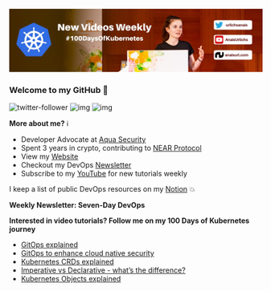 ![my header image](./assets/header.jpg)

### Welcome to my GitHub 👋

![twitter-follower](https://img.shields.io/twitter/follow/urlichsanais?style=social) ![img](https://img.shields.io/youtube/channel/subscribers/UCb4mfRT5UWpjoUQRcIE2qOQ?label=YouTube%20Subscribers&style=social) ![img](https://img.shields.io/youtube/channel/views/UCb4mfRT5UWpjoUQRcIE2qOQ?label=Total%20views%20on%20my%20YouTube%20Channel&style=social) 

**More about me?** ℹ️
* Developer Advocate at [Aqua Security](https://github.com/aquasecurity)
* Spent 3 years in crypto, contributing to [NEAR Protocol](https://github.com/near)
* View my [Website](https://anaisurl.com/)
* Checkout my DevOps [Newsletter](https://anaisurl.com/tag/devops)
* Subscribe to my [YouTube](https://www.youtube.com/c/AnaisUrlichs) for new tutorials weekly

I keep a list of public DevOps resources on my [Notion](https://devops.anaisurl.com/) :boom:

**Weekly Newsletter: Seven-Day DevOps**
<!-- NEWSLETTER-LIST:START -->
<!-- NEWSLETTER-LIST:END -->

**Interested in video tutorials? Follow me on my 100 Days of Kubernetes journey**
<!-- YOUTUBE-LIST:START -->
- [GitOps explained](https://www.youtube.com/watch?v=_7Wfv5eSMTs)
- [GitOps to enhance cloud native security](https://www.youtube.com/watch?v=pL-RX_Z5ouE)
- [Kubernetes CRDs explained](https://www.youtube.com/watch?v=0FDfo0Osfvg)
- [Imperative vs Declarative - what’s the difference?](https://www.youtube.com/watch?v=Vlf0LSUJVP0)
- [Kubernetes Objects explained](https://www.youtube.com/watch?v=3pGCCotxzsY)
<!-- YOUTUBE-LIST:END -->

